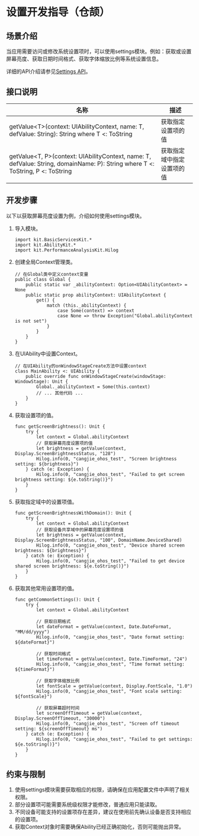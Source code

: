 # 设置开发指导（仓颉）

## 场景介绍

当应用需要访问或修改系统设置项时，可以使用settings模块。例如：获取或设置屏幕亮度、获取日期时间格式、获取字体缩放比例等系统设置信息。

详细的API介绍请参见[Settings API](../../../API_Reference/source_zh_cn/apis/BasicServicesKit/cj-apis-settings.md)。

## 接口说明

| 名称 | 描述 |
| -------- | -------- |
| getValue\<T>(context: UIAbilityContext, name: T, defValue: String): String where T <: ToString | 获取指定设置项的值 |
| getValue\<T, P>(context: UIAbilityContext, name: T, defValue: String, domainName: P): String where T <: ToString, P <: ToString | 获取指定域中指定设置项的值 |

## 开发步骤

以下以获取屏幕亮度设置为例，介绍如何使用settings模块。

1. 导入模块。

    <!-- compile -->

    ```cangjie
    import kit.BasicServicesKit.*
    import kit.AbilityKit.*
    import kit.PerformanceAnalysisKit.Hilog
    ```

2. 创建全局Context管理类。

    <!-- compile -->

    ```cangjie
    // 在Global类中定义context变量
    public class Global {
        public static var _abilityContext: Option<UIAbilityContext> = None
        public static prop abilityContext: UIAbilityContext {
            get() {
                match (this._abilityContext) {
                    case Some(context) => context
                    case None => throw Exception("Global.abilityContext is not set")
                }
            }
        }
    }
    ```

3. 在UIAbility中设置Context。

    <!-- compile -->

    ```cangjie
    // 在UIAbility的onWindowStageCreate方法中设置context
    class MainAbility <: UIAbility {
        public override func onWindowStageCreate(windowStage: WindowStage): Unit {
            Global._abilityContext = Some(this.context)
            // ... 其他代码 ...
        }
    }
    ```

4. 获取设置项的值。

    <!-- compile -->

    ```cangjie
    func getScreenBrightness(): Unit {
        try {
            let context = Global.abilityContext
            // 获取屏幕亮度设置项的值
            let brightness = getValue(context, Display.ScreenBrightnessStatus, "128")
            Hilog.info(0, "cangjie_ohos_test", "Screen brightness setting: ${brightness}")
        } catch (e: Exception) {
            Hilog.info(0, "cangjie_ohos_test", "Failed to get screen brightness setting: ${e.toString()}")
        }
    }
    ```

5. 获取指定域中的设置项值。

    <!-- compile -->

    ```cangjie
    func getScreenBrightnessWithDomain(): Unit {
        try {
            let context = Global.abilityContext
            // 获取设备共享域中的屏幕亮度设置项的值
            let brightness = getValue(context, Display.ScreenBrightnessStatus, "100", DomainName.DeviceShared)
            Hilog.info(0, "cangjie_ohos_test", "Device shared screen brightness: ${brightness}")
        } catch (e: Exception) {
            Hilog.info(0, "cangjie_ohos_test", "Failed to get device shared screen brightness: ${e.toString()}")
        }
    }
    ```

6. 获取其他常用设置项的值。

    <!-- compile -->

    ```cangjie
    func getCommonSettings(): Unit {
        try {
            let context = Global.abilityContext
            
            // 获取日期格式
            let dateFormat = getValue(context, Date.DateFormat, "MM/dd/yyyy")
            Hilog.info(0, "cangjie_ohos_test", "Date format setting: ${dateFormat}")
            
            // 获取时间格式
            let timeFormat = getValue(context, Date.TimeFormat, "24")
            Hilog.info(0, "cangjie_ohos_test", "Time format setting: ${timeFormat}")
            
            // 获取字体缩放比例
            let fontScale = getValue(context, Display.FontScale, "1.0")
            Hilog.info(0, "cangjie_ohos_test", "Font scale setting: ${fontScale}")
            
            // 获取屏幕超时时间
            let screenOffTimeout = getValue(context, Display.ScreenOffTimeout, "30000")
            Hilog.info(0, "cangjie_ohos_test", "Screen off timeout setting: ${screenOffTimeout} ms")
        } catch (e: Exception) {
            Hilog.info(0, "cangjie_ohos_test", "Failed to get settings: ${e.toString()}")
        }
    }
    ```

## 约束与限制

1. 使用settings模块需要获取相应的权限，请确保在应用配置文件中声明了相关权限。
2. 部分设置项可能需要系统级权限才能修改，普通应用只能读取。
3. 不同设备可能支持的设置项存在差异，建议在使用前先确认设备是否支持相应的设置项。
4. 获取Context对象时需要确保Ability已经正确初始化，否则可能抛出异常。